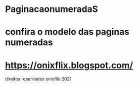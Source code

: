 # PaginacaonumeradaS
# confira o modelo das paginas numeradas
# https://onixflix.blogspot.com/
direitos reservados onixflix 2021
